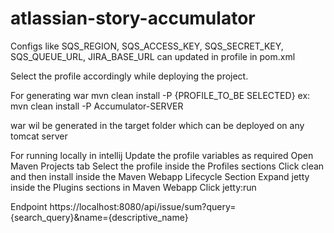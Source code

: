 # atlassian-story-accumulator

Configs like SQS_REGION, SQS_ACCESS_KEY, SQS_SECRET_KEY, SQS_QUEUE_URL, JIRA_BASE_URL can updated in profile in pom.xml

Select the profile accordingly while deploying the project.

For generating war
mvn clean install -P {PROFILE_TO_BE SELECTED}
ex: mvn clean install -P Accumulator-SERVER

war wil be generated in the target folder which can be deployed on any tomcat server

For running locally in intellij
Update the profile variables as required
Open Maven Projects tab
Select the profile inside the Profiles sections
Click clean and then install inside the Maven Webapp Lifecycle Section
Expand jetty inside the Plugins sections in Maven Webapp
Click jetty:run

Endpoint https://localhost:8080/api/issue/sum?query={search_query}&name={descriptive_name}

